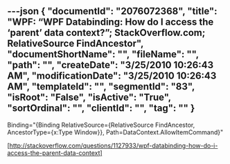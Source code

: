 ---json
{
  "documentId": "2076072368",
  "title": "WPF: “WPF Databinding: How do I access the ‘parent’ data context?”; StackOverflow.com; RelativeSource FindAncestor",
  "documentShortName": "",
  "fileName": "",
  "path": "",
  "createDate": "3/25/2010 10:26:43 AM",
  "modificationDate": "3/25/2010 10:26:43 AM",
  "templateId": "",
  "segmentId": "83",
  "isRoot": "False",
  "isActive": "True",
  "sortOrdinal": "",
  "clientId": "",
  "tag": ""
}
---

Binding=&quot;{Binding RelativeSource={RelativeSource FindAncestor,
AncestorType={x:Type Window}}, Path=DataContext.AllowItemCommand}&quot;

[http://stackoverflow.com/questions/1127933/wpf-databinding-how-do-i-access-the-parent-data-context]
